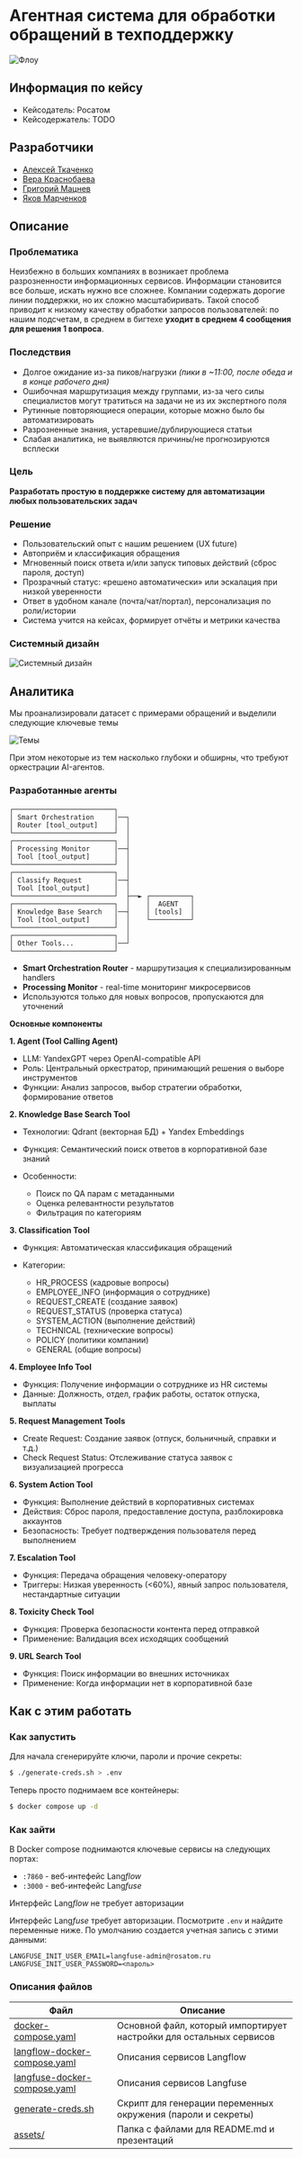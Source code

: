 # Агентная система для обработки обращений в техподдержку

![Флоу](./assests/flow.png)

## Информация по кейсу

- Кейсодатель: Росатом
- Кейсодержатель: TODO

## Разработчики
- [Алексей Ткаченко](https://github.com/da-the-dev/)
- [Вера Краснобаева](https://github.com/Vera-bahval)
- [Григорий Мацнев](https://github.com/pe51k)
- [Яков Марченков](https://github.com/RipYashok)

## Описание 
### Проблематика
Неизбежно в больших компаниях в возникает проблема разрозненности информационных сервисов. Информации становится все больше, искать нужно все сложнее. Компании содержать дорогие линии поддержки, но их сложно масштабиривать. Такой способ приводит к низкому качеству обработки запросов пользователей: по нашим подсчетам, в среднем в бигтехе **уходит в среднем 4 сообщения для решения 1 вопроса**.

### Последствия
- Долгое ожидание из-за пиков/нагрузки *(пики в ~11:00, после обеда и в конце рабочего дня)*
- Ошибочная маршрутизация между группами, из-за чего силы специалистов могут тратиться на задачи не из их экспертного поля
- Рутинные повторяющиеся операции, которые можно было бы автоматизировать
- Разрозненные знания, устаревшие/дублирующиеся статьи
- Слабая аналитика, не выявляются причины/не прогнозируются всплески

### Цель
**Разработать простую в поддержке систему для автоматизации любых пользовательских задач**

### Решение
- Пользовательский опыт с нашим решением (UX future)
- Автоприём и классификация обращения
- Мгновенный поиск ответа и/или запуск типовых действий (сброс пароля, доступ)
- Прозрачный статус: «решено автоматически» или эскалация при низкой уверенности
- Ответ в удобном канале (почта/чат/портал), персонализация по роли/истории
- Система учится на кейсах, формирует отчёты и метрики качества

### Системный дизайн

![Системный дизайн](./assests/system_design.png "Системный дизайн")  

## Аналитика

Мы проанализировали датасет с примерами обращений и выделили следующие ключевые темы

![Темы](./assests/topics.png "Темы") 

При этом некоторые из тем насколько глубоки и обширны, что требуют оркестрации AI-агентов.

### Разработанные агенты


```
┌─────────────────────────┐
│ Smart Orchestration     │──┐
│ Router [tool_output]    │  │
└─────────────────────────┘  │
┌─────────────────────────┐  │
│ Processing Monitor      │──┤
│ Tool [tool_output]      │  │
└─────────────────────────┘  │
┌─────────────────────────┐  │
│ Classify Request        │──┤
│ Tool [tool_output]      │  │
└─────────────────────────┘  ├──► ┌──────────┐
┌─────────────────────────┐  │    │  AGENT   │
│ Knowledge Base Search   │──┤    │ [tools]  │
│ Tool [tool_output]      │  │    └──────────┘
└─────────────────────────┘  │
┌─────────────────────────┐  │
│ Other Tools...          │──┘
└─────────────────────────┘
```
- **Smart Orchestration Router** - маршрутизация к специализированным handlers
- **Processing Monitor** - real-time мониторинг микросервисов
- Используются только для новых вопросов, пропускаются для уточнений

**Основные компоненты**

**1. Agent (Tool Calling Agent)**

- LLM: YandexGPT через OpenAI-compatible API
- Роль: Центральный оркестратор, принимающий решения о выборе инструментов
- Функции: Анализ запросов, выбор стратегии обработки, формирование ответов
  
**2. Knowledge Base Search Tool**

- Технологии: Qdrant (векторная БД) + Yandex Embeddings
- Функция: Семантический поиск ответов в корпоративной базе знаний
- Особенности:
  
    - Поиск по QA парам с метаданными
    - Оценка релевантности результатов
    - Фильтрация по категориям
  
**3. Classification Tool**

- Функция: Автоматическая классификация обращений
- Категории:
  
  - HR_PROCESS (кадровые вопросы)
  - EMPLOYEE_INFO (информация о сотруднике)
  - REQUEST_CREATE (создание заявок)
  - REQUEST_STATUS (проверка статуса)
  - SYSTEM_ACTION (выполнение действий)
  - TECHNICAL (технические вопросы)
  - POLICY (политики компании)
  - GENERAL (общие вопросы)
  
**4. Employee Info Tool**

- Функция: Получение информации о сотруднике из HR системы
- Данные: Должность, отдел, график работы, остаток отпуска, выплаты
  
**5. Request Management Tools**

- Create Request: Создание заявок (отпуск, больничный, справки и т.д.)
- Check Request Status: Отслеживание статуса заявок с визуализацией прогресса
  
**6. System Action Tool**

- Функция: Выполнение действий в корпоративных системах
- Действия: Сброс пароля, предоставление доступа, разблокировка аккаунтов
- Безопасность: Требует подтверждения пользователя перед выполнением
  
**7. Escalation Tool**

- Функция: Передача обращения человеку-оператору
- Триггеры: Низкая уверенность (<60%), явный запрос пользователя, нестандартные ситуации
  
**8. Toxicity Check Tool**

- Функция: Проверка безопасности контента перед отправкой
- Применение: Валидация всех исходящих сообщений
  
**9. URL Search Tool**

- Функция: Поиск информации во внешних источниках
- Применение: Когда информации нет в корпоративной базе
  
## Как с этим работать
### Как запустить
Для начала сгенерируйте ключи, пароли и прочие секреты:
```bash
$ ./generate-creds.sh > .env
```

Теперь просто поднимаем все контейнеры:
```bash
$ docker compose up -d
```

### Как зайти
В Docker compose поднимаются ключевые сервисы на следующих портах:
- `:7860` - веб-интефейс Lang*flow*
- `:3000` - веб-интефейс Lang*fuse*

Интерфейс Lang*flow* не требует авторизации

Интерфейс Lang*fuse* требует авторизации. Посмотрите `.env` и найдите переменные ниже. По умолчанию создается учетная запись с этими данными:
```env
LANGFUSE_INIT_USER_EMAIL=langfuse-admin@rosatom.ru
LANGFUSE_INIT_USER_PASSWORD=<пароль>
```

### Описания файлов
| Файл                                                         | Описание                                                            |
| ------------------------------------------------------------ | ------------------------------------------------------------------- |
| [docker-compose.yaml](docker-compose.yaml)                   | Основной файл, который импортирует настройки для остальных сервисов |
| [langflow-docker-compose.yaml](langflow-docker-compose.yaml) | Описания сервисов Langflow                                          |
| [langfuse-docker-compose.yaml](langfuse-docker-compose.yaml) | Описания сервисов Langfuse                                          |
| [generate-creds.sh](generate-creds.sh)                       | Скрипт для генерации переменных окружения (пароли и секреты)        |
| [assets/](assets/)                                           | Папка с файлами для README.md и презентаций                         |
